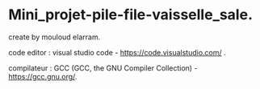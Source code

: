 # Mini_projet-pile-file-vaisselle_sale.
create by mouloud elarram.

code editor : visual studio code - https://code.visualstudio.com/ .

compilateur : GCC (GCC, the GNU Compiler Collection) - https://gcc.gnu.org/.
